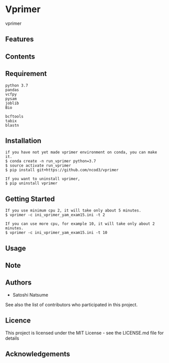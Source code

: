 # Vprimer

vprimer

## Features

## Contents

## Requirement

~~~
python 3.7
pandas
vcfpy
pysam
joblib
Bio

bcftools
tabix
blastn
~~~

## Installation
~~~
if you have not yet made vprimer environment on conda, you can make it.
$ conda create -n run_vprimer python=3.7
$ source activate run_vprimer
$ pip install git+https://github.com/ncod3/vprimer

If you want to uninstall vprimer,
$ pip uninstall vprimer

~~~

## Getting Started

~~~
If you use minimum cpu 2, it will take only about 5 minutes.
$ vprimer -c ini_vprimer_yam_exam15.ini -t 2

If you can use more cpu, for example 10, it will take only about 2 minutes.
$ vprimer -c ini_vprimer_yam_exam15.ini -t 10
~~~

## Usage

## Note

## Authors
- Satoshi Natsume

See also the list of contributors who participated in this project.

## Licence
This project is licensed under the MIT License - see the LICENSE.md file for details

## Acknowledgements

